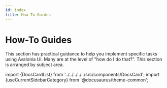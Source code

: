 ```yaml
---
id: index
title: How-To Guides
---
```


# How-To Guides

This section has practical guidance to help you implement specific tasks using Avalonia UI. Many are at the level of "how do I do that?". This section is arranged by subject area.

import {DocsCardList} from '../../../../../src/components/DocsCard';
import {useCurrentSidebarCategory} from '@docusaurus/theme-common';

<DocsCardList list={useCurrentSidebarCategory().items} />
